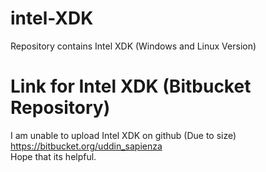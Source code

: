 # intel-XDK
Repository contains Intel XDK (Windows and Linux Version)
# Link for Intel XDK (Bitbucket Repository)
I am unable to upload Intel XDK on github (Due to size)<br />
https://bitbucket.org/uddin_sapienza<br />
Hope that its helpful.

